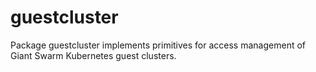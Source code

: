 # guestcluster
Package guestcluster implements primitives for access management of Giant Swarm Kubernetes guest clusters. 
